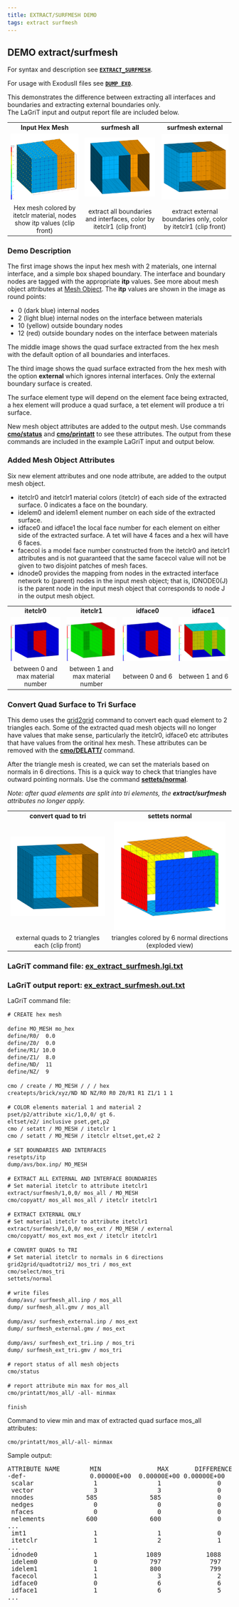 ```yaml
---
title: EXTRACT/SURFMESH DEMO
tags: extract surfmesh 
---
```




## DEMO extract/surfmesh


For syntax and description see [**`EXTRACT_SURFMESH`**](../commands/dump/EXTRACT_SURFMESH.md).

For usage with ExodusII files see [**`DUMP EXO`**](../commands/EXODUS.md).


This demonstrates the difference between extracting all interfaces and boundaries and extracting external boundaries only. 
<br>The LaGriT input and output report file are included below.


|  |  |   | 
| :---: | :---: | :---:  | 
|  **Input Hex Mesh** |  **surfmesh all** |  **surfmesh external**  | 
| <a href="output/box_hex_itp_clip.png"> <img width="300" src="output/box_hex_itp_clip.png"></a> | <a href="output/box_surfmesh_all.png"> <img width="300" src="output/box_surfmesh_all.png"></a> | <a href="output/box_quad_external.png"><img width="300" src="output/box_quad_external.png"></a> |  
| Hex mesh colored by itetclr material, nodes show itp values (clip front)|  extract all boundaries and interfaces, color by itetclr1 (clip front) |  extract external boundaries only, color by itetclr1 (clip front) |  


### Demo Description

The first image shows the input hex mesh with 2 materials,  one internal interface, and a simple box shaped boundary.
The interface and boundary nodes are tagged with the appropriate **itp** values. See more about mesh object attributes at [Mesh Object](../meshobject.md).
The **itp** values are shown in the image as round points:
- 0 (dark blue) internal nodes
- 2 (light blue) internal nodes on the interface between materials
- 10 (yellow) outside boundary nodes
- 12 (red) outside boundary nodes on the interface between materials

The middle image shows the quad surface extracted from the hex mesh with the default option of all boundaries and interfaces.

The third image shows the quad surface extracted from the hex mesh with the option **external** which ignores internal interfaces. Only the external boundary surface is created.

The surface element type will depend on the element face being extracted, a hex element will produce a quad surface, a tet element will produce a tri surface.

New mesh object attributes are added to the output mesh. Use commands [**cmo/status**](../commands/cmo/cmo_status.md) and [**cmo/printatt**](../commands/cmo/cmo_printatt.md) to see these attributes.
The output from these commands are included in the example LaGriT input and output below.

### Added Mesh Object Attributes

Six new element attributes and one node attribute, are added to the output mesh object.
- itetclr0 and itetclr1 material colors (itetclr) of each side of the extracted surface. 0 indicates a face on the boundary.
- idelem0 and idelem1 element number on each side of the extracted surface.
- idface0 and idface1 the local face number for each element on either side of the extracted surface. A tet will have 4 faces and a hex will have 6 faces.
- facecol is a model face number constructed from the itetclr0 and itetclr1 attributes and is not guaranteed that the same facecol value will not be given to two disjoint patches of mesh faces.
- idnode0 provides the mapping from nodes in the extracted interface network to (parent) nodes in the input mesh object; that is, IDNODE0(J) is the parent node in the input mesh object that corresponds to node J in the output mesh object.


|  |  |   |  |
| :---: | :---: | :---:  | :---:  | 
|  **itetclr0** |  **itetclr1** |  **idface0**  | **idface1**  | 
| <a href="output/box_surf_itetclr0.png"> <img width="250" src="output/box_surf_itetclr0.png"></a> | <a href="output/box_surf_itetclr1.png"> <img width="250" src="output/box_surf_itetclr1.png"></a> | <a href="output/box_surf_idface0.png"><img width="250" src="output/box_surf_idface0.png"></a> |  <a href="output/box_surf_idface1.png"><img width="250" src="output/box_surf_idface1.png"></a> |
|between 0 and max material number  | between 1 and max material number  | between 0 and 6   | between 1 and 6  |

### Convert Quad Surface to Tri Surface

This demo uses the [grid2grid](../commands/GRID2GRID.md) command to convert each quad element to 2 triangles each. 
Some of the extracted quad mesh objects will no longer have values that make sense, particularly the itetclr0, idface0 etc attributes that have values from the oritinal hex mesh. These attributes can be removed with the [**cmo/DELATT/**](../commands/cmo/cmo_delatt.md) command.

After the triangle mesh is created, we can set the materials based on normals in 6 directions. This is a quick way to check that triangles have outward pointing normals. Use the command [**settets/normal**](../commands/SETTETS.md).

*Note: after quad elements are split into tri elements, the **extract/surfmesh** attributes no longer apply.*


|  |  |   
| :---: | :---: |  
|  **convert quad to tri** |  **settets normal** |
| <a href="output/box_surfmesh_tri_external.png"> <img width="250" src="output/box_surfmesh_tri_external.png"></a> | <a href="output/box_tri_ext_normals_ex.png"> <img width="250" src="output/box_tri_ext_normals_ex.png"></a> | 
| external quads to 2 triangles each (clip front)  | triangles colored by 6 normal directions (exploded view)   |   


### LaGriT command file: [ex_extract_surfmesh.lgi.txt](input/ex_extract_surfmesh.lgi.txt)
### LaGriT output report: [ex_extract_surfmesh.out.txt](output/ex_extract_surfmesh.out.txt)

LaGriT command file:
```
# CREATE hex mesh

define MO_MESH mo_hex
define/R0/  0.0
define/Z0/  0.0
define/R1/ 10.0
define/Z1/  8.0
define/ND/  11
define/NZ/  9

cmo / create / MO_MESH / / / hex
createpts/brick/xyz/ND ND NZ/R0 R0 Z0/R1 R1 Z1/1 1 1

# COLOR elements material 1 and material 2 
pset/p2/attribute xic/1,0,0/ gt 6.
eltset/e2/ inclusive pset,get,p2
cmo / setatt / MO_MESH / itetclr 1 
cmo / setatt / MO_MESH / itetclr eltset,get,e2 2 

# SET BOUNDARIES AND INTERFACES
resetpts/itp
dump/avs/box.inp/ MO_MESH

# EXTRACT ALL EXTERNAL AND INTERFACE BOUNDARIES
# Set material itetclr to attribute itetclr1
extract/surfmesh/1,0,0/ mos_all / MO_MESH
cmo/copyatt/ mos_all mos_all / itetclr itetclr1

# EXTRACT EXTERNAL ONLY 
# Set material itetclr to attribute itetclr1
extract/surfmesh/1,0,0/ mos_ext / MO_MESH / external
cmo/copyatt/ mos_ext mos_ext / itetclr itetclr1

# CONVERT QUADS to TRI
# Set material itetclr to normals in 6 directions
grid2grid/quadtotri2/ mos_tri / mos_ext
cmo/select/mos_tri
settets/normal

# write files
dump/avs/ surfmesh_all.inp / mos_all
dump/ surfmesh_all.gmv / mos_all

dump/avs/ surfmesh_external.inp / mos_ext
dump/ surfmesh_external.gmv / mos_ext

dump/avs/ surfmesh_ext_tri.inp / mos_tri
dump/ surfmesh_ext_tri.gmv / mos_tri

# report status of all mesh objects
cmo/status

# report attribute min max for mos_all
cmo/printatt/mos_all/ -all- minmax

finish
```

Command to view min and max of extracted quad surface mos_all attributes:
```
cmo/printatt/mos_all/-all- minmax 
``` 

Sample output:
<pre class="lg-output">
ATTRIBUTE NAME        MIN               MAX       DIFFERENCE    LENGTH  
-def-                 0.00000E+00  0.00000E+00 0.00000E+00      585  
 scalar                1                1               0         1  
 vector                3                3               0         1  
 nnodes              585              585               0         1  
 nedges                0                0               0         1  
 nfaces                0                0               0         1  
 nelements           600              600               0         1  
...
 imt1                  1                1               0       585  
 itetclr               1                2               1       600  
...
 idnode0               1             1089            1088       585  
 idelem0               0              797             797       600  
 idelem1               1              800             799       600  
 facecol               1                3               2       600  
 idface0               0                6               6       600  
 idface1               1                6               5       600  
...
</pre>


